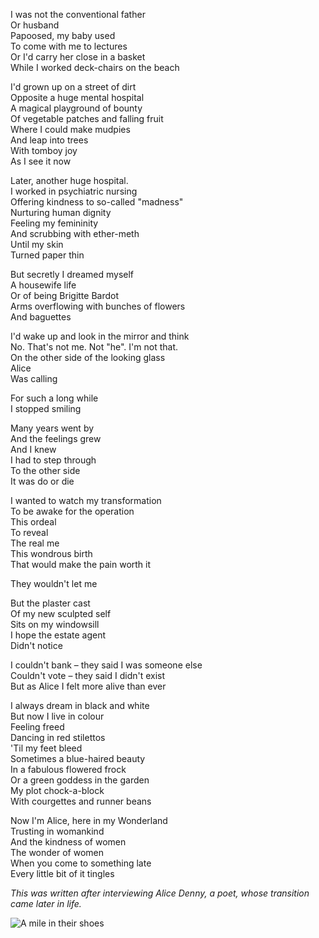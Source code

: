 I was not the conventional father<br />
Or husband<br />
Papoosed, my baby used<br />
To come with me to lectures<br />
Or I'd carry her close in a basket<br />
While I worked deck-chairs on the beach

I'd grown up on a street of dirt<br />
Opposite a huge mental hospital<br />
A magical playground of bounty<br />
Of vegetable patches and falling fruit<br />
Where I could make mudpies<br />
And leap into trees<br />
With tomboy joy<br />
As I see it now

Later, another huge hospital.<br />
I worked in psychiatric nursing<br />
Offering kindness to so-called "madness"<br />
Nurturing human dignity<br />
Feeling my femininity<br />
And scrubbing with ether-meth<br />
Until my skin <br />
Turned paper thin

But secretly I dreamed myself<br />
A housewife life<br />
Or of being Brigitte Bardot<br />
Arms overflowing with bunches of flowers<br />
And baguettes

I'd wake up and look in the mirror and think<br />
No. That's not me. Not "he". I'm not that.<br />
On the other side of the looking glass<br />
Alice<br />
Was calling

For such a long while<br />
I stopped smiling

Many years went by<br />
And the feelings grew<br />
And I knew<br />
I had to step through<br />
To the other side<br />
It was do or die

I wanted to watch my transformation<br />
To be awake for the operation<br />
This ordeal<br />
To reveal<br />
The real me<br />
This wondrous birth<br />
That would make the pain worth it

They wouldn't let me

But the plaster cast<br />
Of my new sculpted self<br />
Sits on my windowsill<br />
I hope the estate agent<br />
Didn't notice

I couldn't bank – they said I was someone else<br />
Couldn't vote – they said I didn't exist<br />
But as Alice I felt more alive than ever

I always dream in black and white<br />
But now I live in colour<br />
Feeling freed<br />
Dancing in red stilettos<br />
'Til my feet bleed<br />
Sometimes a blue-haired beauty<br />
In a fabulous flowered frock<br />
Or a green goddess in the garden<br />
My plot chock-a-block<br />
With courgettes and runner beans

Now I'm Alice, here in my Wonderland<br />
Trusting in womankind<br />
And the kindness of women<br />
The wonder of women<br />
When you come to something late<br />
Every little bit of it tingles

*This was written after interviewing Alice Denny, a poet, whose transition came later in life.*

<div class="text-center"><img src="/img/ordinary_extraordinary/1.alice_through_the_looking_glass.jpg" class="event-image" alt="A mile in their shoes" /></div>

